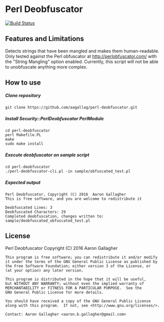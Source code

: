 # Perl Deobfuscator
[![Build Status](https://travis-ci.org/aagallag/perl-deobfuscator.svg?branch=master)](https://travis-ci.org/aagallag/perl-deobfuscator)

## Features and Limitations
Detects strings that have been mangled and makes them human-readable.
Only tested against the Perl obfuscator at http://perlobfuscator.com/ with
the "String Mangling" option enabled.  Currently, this script will not be
able to unobfuscate anything more complex.

## How to use

##### Clone repository
```
git clone https://github.com/aagallag/perl-deobfuscator.git
```

##### Install Security::PerlDeobfuscator PerlModule
```
cd perl-deobfuscator
perl Makefile.PL
make
sudo make install
```

##### Execute deobfuscator on sample script
```
cd perl-deobfuscator
./perl-deobfuscator-cli.pl -in sample/obfuscated_test.pl
```

##### Expected output
```
Perl Deobfuscator, Copyright (C) 2016  Aaron Gallagher
This is free software, and you are welcome to redistribute it

Deobfuscated Lines: 3
Deobfuscated Characters: 29
Completed deobfuscation, changes written to: sample/deobfuscated_obfuscated_test.pl
```

## License
  Perl Deobfuscator
 	Copyright (C) 2016  Aaron Gallagher
 
	This program is free software; you can redistribute it and/or modify
	it under the terms of the GNU General Public License as published by
	the Free Software Foundation; either version 3 of the License, or
	(at your option) any later version.

	This program is distributed in the hope that it will be useful,
	but WITHOUT ANY WARRANTY; without even the implied warranty of
	MERCHANTABILITY or FITNESS FOR A PARTICULAR PURPOSE.  See the
	GNU General Public License for more details.

	You should have received a copy of the GNU General Public License
	along with this program.  If not, see <http://www.gnu.org/licenses/>.

 	Contact: Aaron Gallagher <aaron.b.gallagher@gmail.com>
